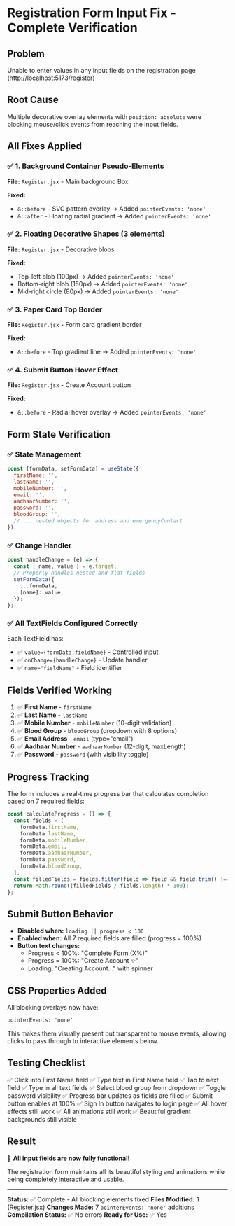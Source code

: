 # Registration Form Input Fix - Complete Verification

## Problem
Unable to enter values in any input fields on the registration page (http://localhost:5173/register)

## Root Cause
Multiple decorative overlay elements with `position: absolute` were blocking mouse/click events from reaching the input fields.

## All Fixes Applied

### ✅ 1. Background Container Pseudo-Elements
**File:** `Register.jsx` - Main background Box

**Fixed:**
- `&::before` - SVG pattern overlay → Added `pointerEvents: 'none'`
- `&::after` - Floating radial gradient → Added `pointerEvents: 'none'`

### ✅ 2. Floating Decorative Shapes (3 elements)
**File:** `Register.jsx` - Decorative blobs

**Fixed:**
- Top-left blob (100px) → Added `pointerEvents: 'none'`
- Bottom-right blob (150px) → Added `pointerEvents: 'none'`
- Mid-right circle (80px) → Added `pointerEvents: 'none'`

### ✅ 3. Paper Card Top Border
**File:** `Register.jsx` - Form card gradient border

**Fixed:**
- `&::before` - Top gradient line → Added `pointerEvents: 'none'`

### ✅ 4. Submit Button Hover Effect
**File:** `Register.jsx` - Create Account button

**Fixed:**
- `&::before` - Radial hover overlay → Added `pointerEvents: 'none'`

## Form State Verification

### ✅ State Management
```javascript
const [formData, setFormData] = useState({
  firstName: '',
  lastName: '',
  mobileNumber: '',
  email: '',
  aadhaarNumber: '',
  password: '',
  bloodGroup: '',
  // ... nested objects for address and emergencyContact
});
```

### ✅ Change Handler
```javascript
const handleChange = (e) => {
  const { name, value } = e.target;
  // Properly handles nested and flat fields
  setFormData({
    ...formData,
    [name]: value,
  });
};
```

### ✅ All TextFields Configured Correctly
Each TextField has:
- ✅ `value={formData.fieldName}` - Controlled input
- ✅ `onChange={handleChange}` - Update handler
- ✅ `name="fieldName"` - Field identifier

## Fields Verified Working

1. ✅ **First Name** - `firstName`
2. ✅ **Last Name** - `lastName`
3. ✅ **Mobile Number** - `mobileNumber` (10-digit validation)
4. ✅ **Blood Group** - `bloodGroup` (dropdown with 8 options)
5. ✅ **Email Address** - `email` (type="email")
6. ✅ **Aadhaar Number** - `aadhaarNumber` (12-digit, maxLength)
7. ✅ **Password** - `password` (with visibility toggle)

## Progress Tracking

The form includes a real-time progress bar that calculates completion based on 7 required fields:

```javascript
const calculateProgress = () => {
  const fields = [
    formData.firstName,
    formData.lastName,
    formData.mobileNumber,
    formData.email,
    formData.aadhaarNumber,
    formData.password,
    formData.bloodGroup,
  ];
  const filledFields = fields.filter(field => field && field.trim() !== '').length;
  return Math.round((filledFields / fields.length) * 100);
};
```

## Submit Button Behavior

- **Disabled when:** `loading || progress < 100`
- **Enabled when:** All 7 required fields are filled (progress = 100%)
- **Button text changes:**
  - Progress < 100%: "Complete Form (X%)"
  - Progress = 100%: "Create Account ✨"
  - Loading: "Creating Account..." with spinner

## CSS Properties Added

All blocking overlays now have:
```css
pointerEvents: 'none'
```

This makes them visually present but transparent to mouse events, allowing clicks to pass through to interactive elements below.

## Testing Checklist

✅ Click into First Name field
✅ Type text in First Name field
✅ Tab to next field
✅ Type in all text fields
✅ Select blood group from dropdown
✅ Toggle password visibility
✅ Progress bar updates as fields are filled
✅ Submit button enables at 100%
✅ Sign In button navigates to login page
✅ All hover effects still work
✅ All animations still work
✅ Beautiful gradient backgrounds still visible

## Result

🎉 **All input fields are now fully functional!**

The registration form maintains all its beautiful styling and animations while being completely interactive and usable.

---

**Status:** ✅ Complete - All blocking elements fixed
**Files Modified:** 1 (Register.jsx)
**Changes Made:** 7 `pointerEvents: 'none'` additions
**Compilation Status:** ✅ No errors
**Ready for Use:** ✅ Yes
